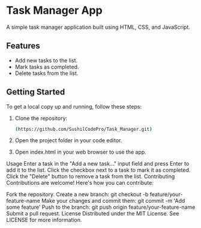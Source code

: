 # Task Manager App

A simple task manager application built using HTML, CSS, and JavaScript.

## Features

- Add new tasks to the list.
- Mark tasks as completed.
- Delete tasks from the list.

## Getting Started

To get a local copy up and running, follow these steps:

1. Clone the repository:
   ```sh
   (https://github.com/SushilCodePro/Task_Manager.git)
1. Open the project folder in your code editor.

2. Open index.html in your web browser to use the app.

Usage
Enter a task in the "Add a new task..." input field and press Enter to add it to the list.
Click the checkbox next to a task to mark it as completed.
Click the "Delete" button to remove a task from the list.
Contributing
Contributions are welcome! Here's how you can contribute:

Fork the repository.
Create a new branch: git checkout -b feature/your-feature-name
Make your changes and commit them: git commit -m 'Add some feature'
Push to the branch: git push origin feature/your-feature-name
Submit a pull request.
License
Distributed under the MIT License. See LICENSE for more information.
